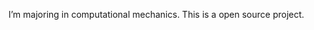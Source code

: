 I’m majoring in computational mechanics.
This is a open source project.

<!---
RongwuLai/RongwuLai is a ✨ special ✨ repository because its `README.md` (this file) appears on your GitHub profile.
You can click the Preview link to take a look at your changes.
--->
